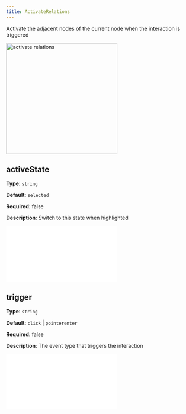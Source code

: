 ```yaml
---
title: ActivateRelations
---
```


Activate the adjacent nodes of the current node when the interaction is triggered

<img alt="activate relations" src="https://mdn.alipayobjects.com/huamei_qa8qxu/afts/img/A*e3FgR60eSRoAAAAAAAAAAAAADmJ7AQ/original" height='300'/>

## activeState

**Type**: `string`

**Default**: `selected`

**Required**: false

**Description**: Switch to this state when highlighted

<embed src="../../common/BehaviorMultiple.zh.md"></embed>

## trigger

**Type**: `string`

**Default**: `click` | `pointerenter`

**Required**: false

**Description**: The event type that triggers the interaction

<embed src="../../common/BehaviorShould.en.md"></embed>
